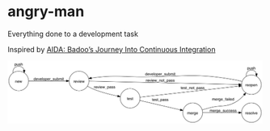 angry-man
=========

Everything done to a development task

Inspired by [AIDA: Badoo’s Journey Into Continuous Integration](http://highscalability.com/blog/2013/10/13/aida-badoos-journey-into-continuous-integration.html)

![Tasks workflow](tasks_workflow.png "Tasks workflow")

